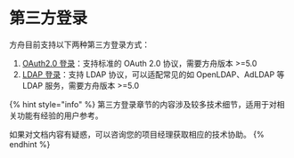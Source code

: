 # 第三方登录

方舟目前支持以下两种第三方登录方式：

1. [OAuth2.0 登录](oauth2.md)：支持标准的 OAuth 2.0 协议，需要方舟版本 &gt;=5.0
2. [LDAP 登录](ldap.md)：支持 LDAP 协议，可以适配常见的如 OpenLDAP、AdLDAP 等 LDAP 服务，需要方舟版本 &gt;=5.0

{% hint style="info" %}
第三方登录章节的内容涉及较多技术细节，适用于对相关功能有经验的用户参考。

如果对文档内容有疑惑，可以咨询您的项目经理获取相应的技术协助。
{% endhint %}




